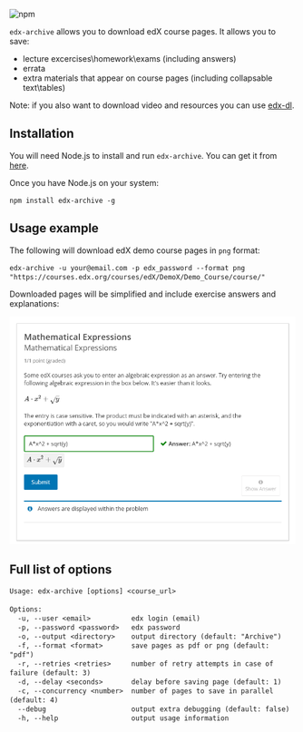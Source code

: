 ![npm](https://img.shields.io/npm/v/edx-archive)

`edx-archive` allows you to download edX course pages. It allows you to save:
* lecture excercises\homework\exams (including answers)
* errata
* extra materials that appear on course pages (including collapsable text\tables)

Note: if you also want to download video and resources you can use [edx-dl](https://github.com/coursera-dl/edx-dl).

## Installation

You will need Node.js to install and run `edx-archive`. You can get it from [here](https://nodejs.org/en/download/).

Once you have Node.js on your system:

```
npm install edx-archive -g
```

## Usage example

The following will download edX demo course pages in `png` format:

```
edx-archive -u your@email.com -p edx_password --format png "https://courses.edx.org/courses/edX/DemoX/Demo_Course/course/"
```

Downloaded pages will be simplified and include exercise answers and explanations:

![example](example.png)


## Full list of options

```
Usage: edx-archive [options] <course_url>

Options:
  -u, --user <email>          edx login (email)
  -p, --password <password>   edx password
  -o, --output <directory>    output directory (default: "Archive")
  -f, --format <format>       save pages as pdf or png (default: "pdf")
  -r, --retries <retries>     number of retry attempts in case of failure (default: 3)
  -d, --delay <seconds>       delay before saving page (default: 1)
  -c, --concurrency <number>  number of pages to save in parallel (default: 4)
  --debug                     output extra debugging (default: false)
  -h, --help                  output usage information
```
